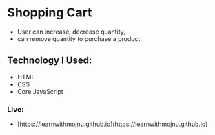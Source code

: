 # Shopping Cart
- User can increase, decrease quantity,
- can remove quantity to purchase a product

## Technology I Used:
- HTML
- CSS
- Core JavaScript

### Live: 
- [https://learnwithmojnu.github.io](https://learnwithmojnu.github.io)
